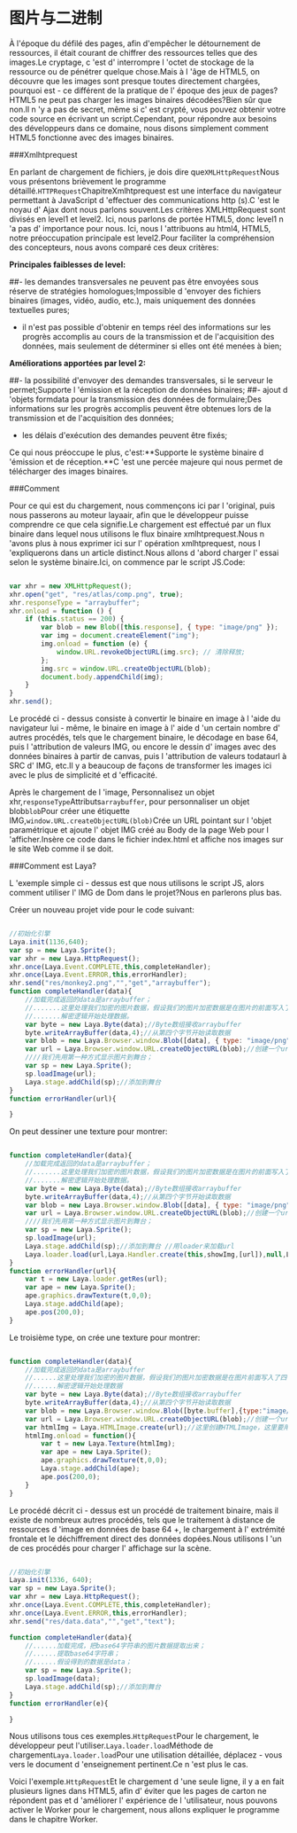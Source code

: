 # 图片与二进制

À l'époque du défilé des pages, afin d'empêcher le détournement de ressources, il était courant de chiffrer des ressources telles que des images.Le cryptage, c 'est d' interrompre l 'octet de stockage de la ressource ou de pénétrer quelque chose.Mais à l 'âge de HTML5, on découvre que les images sont presque toutes directement chargées, pourquoi est - ce différent de la pratique de l' époque des jeux de pages?HTML5 ne peut pas charger les images binaires décodées?Bien sûr que non.Il n 'y a pas de secret, même si c' est crypté, vous pouvez obtenir votre code source en écrivant un script.Cependant, pour répondre aux besoins des développeurs dans ce domaine, nous disons simplement comment HTML5 fonctionne avec des images binaires.

###Xmlhtprequest

En parlant de chargement de fichiers, je dois dire que`XMLHttpRequest`Nous vous présentons brièvement le programme détaillé.`HTTPRequest`ChapitreXmlhtprequest est une interface du navigateur permettant à JavaScript d 'effectuer des communications http (s).C 'est le noyau d' Ajax dont nous parlons souvent.Les critères XMLHttpRequest sont divisés en level1 et level2. Ici, nous parlons de portée HTML5, donc level1 n 'a pas d' importance pour nous. Ici, nous l 'attribuons au html4, HTML5, notre préoccupation principale est level2.Pour faciliter la compréhension des concepteurs, nous avons comparé ces deux critères:

**Principales faiblesses de level:**

##- les demandes transversales ne peuvent pas être envoyées sous réserve de stratégies homologues;Impossible d 'envoyer des fichiers binaires (images, vidéo, audio, etc.), mais uniquement des données textuelles pures;
- il n'est pas possible d'obtenir en temps réel des informations sur les progrès accomplis au cours de la transmission et de l'acquisition des données, mais seulement de déterminer si elles ont été menées à bien;

**Améliorations apportées par level 2:**

##- la possibilité d'envoyer des demandes transversales, si le serveur le permet;Supporte l 'émission et la réception de données binaires;
##- ajout d 'objets formdata pour la transmission des données de formulaire;Des informations sur les progrès accomplis peuvent être obtenues lors de la transmission et de l'acquisition des données;
- les délais d'exécution des demandes peuvent être fixés;

Ce qui nous préoccupe le plus, c'est:**Supporte le système binaire d 'émission et de réception.**C 'est une percée majeure qui nous permet de télécharger des images binaires.

###Comment

Pour ce qui est du chargement, nous commençons ici par l 'original, puis nous passerons au moteur layaair, afin que le développeur puisse comprendre ce que cela signifie.Le chargement est effectué par un flux binaire dans lequel nous utilisons le flux binaire xmlhtprequest.Nous n 'avons plus à nous exprimer ici sur l' opération xmlhtprequest, nous l 'expliquerons dans un article distinct.Nous allons d 'abord charger l' essai selon le système binaire.Ici, on commence par le script JS.Code:


```JavaScript

var xhr = new XMLHttpRequest();
xhr.open("get", "res/atlas/comp.png", true);
xhr.responseType = "arraybuffer";
xhr.onload = function () {
    if (this.status == 200) {
        var blob = new Blob([this.response], { type: "image/png" });
        var img = document.createElement("img");
        img.onload = function (e) {
            window.URL.revokeObjectURL(img.src); // 清除释放;
        };
        img.src = window.URL.createObjectURL(blob);
        document.body.appendChild(img);
    }
}
xhr.send();
```


Le procédé ci - dessus consiste à convertir le binaire en image à l 'aide du navigateur lui - même, le binaire en image à l' aide d 'un certain nombre d' autres procédés, tels que le chargement binaire, le décodage en base 64, puis l 'attribution de valeurs IMG, ou encore le dessin d' images avec des données binaires à partir de canvas, puis l 'attribution de valeurs todataurl à SRC d' IMG, etc.Il y a beaucoup de façons de transformer les images ici avec le plus de simplicité et d 'efficacité.

Après le chargement de l 'image, Personnalisez un objet xhr,`responseType`Attributs`arraybuffer`, pour personnaliser un objet blob`blob`Pour créer une étiquette IMG,`window.URL.createObjectURL(blob)`Crée un URL pointant sur l 'objet paramétrique et ajoute l' objet IMG créé au Body de la page Web pour l 'afficher.Insère ce code dans le fichier index.html et affiche nos images sur le site Web comme il se doit.

###Comment est Laya?

L 'exemple simple ci - dessus est que nous utilisons le script JS, alors comment utiliser l' IMG de Dom dans le projet?Nous en parlerons plus bas.

Créer un nouveau projet vide pour le code suivant:


```javascript

//初始化引擎
Laya.init(1136,640);
var sp = new Laya.Sprite();
var xhr = new Laya.HttpRequest();
xhr.once(Laya.Event.COMPLETE,this,completeHandler);
xhr.once(Laya.Event.ERROR,this,errorHandler);
xhr.send("res/monkey2.png","","get","arraybuffer");
function completeHandler(data){
  	//加载完成返回的data是arraybuffer；
    //.......这里处理我们加密的图片数据，假设我们的图片加密数据是在图片的前面写入了四个字节的数据
    //.......解密逻辑开始处理数据。
  	var byte = new Laya.Byte(data);//Byte数组接收arraybuffer
    byte.writeArrayBuffer(data,4);//从第四个字节开始读取数据
    var blob = new Laya.Browser.window.Blob([data], { type: "image/png" });
    var url = Laya.Browser.window.URL.createObjectURL(blob);//创建一个url对象；
    ////我们先用第一种方式显示图片到舞台；
    var sp = new Laya.Sprite();
    sp.loadImage(url);
    Laya.stage.addChild(sp);//添加到舞台
}
function errorHandler(url){

}
```


On peut dessiner une texture pour montrer:


```JavaScript

function completeHandler(data){
  	//加载完成返回的data是arraybuffer；
    //.......这里处理我们加密的图片数据，假设我们的图片加密数据是在图片的前面写入了四个字节的数据
    //.......解密逻辑开始处理数据。
    var byte = new Laya.Byte(data);//Byte数组接收arraybuffer
    byte.writeArrayBuffer(data,4);//从第四个字节开始读取数据
    var blob = new Laya.Browser.window.Blob([data], { type: "image/png" });
    var url = Laya.Browser.window.URL.createObjectURL(blob);//创建一个url对象；
    ////我们先用第一种方式显示图片到舞台；
    var sp = new Laya.Sprite();
    sp.loadImage(url);
    Laya.stage.addChild(sp);//添加到舞台 //用loader来加载url
    Laya.loader.load(url,Laya.Handler.create(this,showImg,[url]),null,Laya.Loader.IMAGE);
}
function errorHandler(url){
    var t = new Laya.loader.getRes(url);
    var ape = new Laya.Sprite();
    ape.graphics.drawTexture(t,0,0);
    Laya.stage.addChild(ape);
    ape.pos(200,0);
}
```


Le troisième type, on crée une texture pour montrer:


```javascript

function completeHandler(data){
    //加载完成返回的data是arraybuffer
    //......这里处理我们加密的图片数据，假设我们的图片加密数据是在图片前面写入了四个字节的数据
    //......解密逻辑开始处理数据
    var byte = new Laya.Byte(data);//Byte数组接收arraybuffer
    byte.writeArrayBuffer(data,4);//从第四个字节开始读取数据
    var blob = new Laya.Browser.window.Blob([byte.buffer],{type:"image/png"});
    var url = Laya.Browser.window.URL.createObjectURL(blob);//创建一个url对象
    var htmlImg = Laya.HTMLImage.create(url);//这里创建HTMLImage，这里要用HTMLImage.create
    htmlImg.onload = function(){
        var t = new Laya.Texture(htmlImg);
        var ape = new Laya.Sprite();
        ape.graphics.drawTexture(t,0,0);
        Laya.stage.addChild(ape);
        ape.pos(200,0);
    }
}
```


Le procédé décrit ci - dessus est un procédé de traitement binaire, mais il existe de nombreux autres procédés, tels que le traitement à distance de ressources d 'image en données de base 64 +, le chargement à l' extrémité frontale et le déchiffrement direct des données dopées.Nous utilisons l 'un de ces procédés pour charger l' affichage sur la scène.


```javascript

//初始化引擎
Laya.init(1336, 640);
var sp = new Laya.Sprite();
var xhr = new Laya.HttpRequest();
xhr.once(Laya.Event.COMPLETE,this,completeHandler);
xhr.once(Laya.Event.ERROR,this,errorHandler);
xhr.send("res/data.data","","get","text");

function completeHandler(data){
    //......加载完成，把base64字符串的图片数据提取出来；
    //......提取base64字符串；
    //......假设得到的数据是data；
    var sp = new Laya.Sprite();
    sp.loadImage(data);
    Laya.stage.addChild(sp);//添加到舞台
}
function errorHandler(e){

}
```


Nous utilisons tous ces exemples.`HttpRequest`Pour le chargement, le développeur peut l'utiliser.`Laya.loader.load`Méthode de chargement`Laya.loader.load`Pour une utilisation détaillée, déplacez - vous vers le document d 'enseignement pertinent.Ce n 'est plus le cas.

Voici l'exemple.`HttpRequest`Et le chargement d 'une seule ligne, il y a en fait plusieurs lignes dans HTML5, afin d' éviter que les pages de carton ne répondent pas et d 'améliorer l' expérience de l 'utilisateur, nous pouvons activer le Worker pour le chargement, nous allons expliquer le programme dans le chapitre Worker.